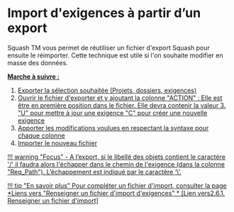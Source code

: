 # Import d'exigences à partir d’un export

Squash TM vous permet de réutiliser un fichier d'export Squash pour ensuite le réimporter. Cette technique est utile si l'on souhaite modifier en masse des données.

**<u>Marche à suivre : <u>**

 1. Exporter la sélection souhaitée (Projets, dossiers, exigences)
 2. Ouvrir le fichier d'exporter et y ajoutant la colonne "ACTION" : Elle est être en première position dans le fichier. Elle devra contenir la valeur 
	 3. "U" pour mettre à jour une exigence  "C" pour créer une nouvelle exigence
 3. Apporter les modifications voulues en respectant la syntaxe pour chaque colonne
 4. Importer le nouveau fichier
 

!!! warning "Focus" 
	- A l’export, si le libellé des objets contient le caractère '/' il faudra alors l'échapper dans le chemin de l'exigence (dans la colonne "Req_Path"). L’échappement est indiqué par le caractère ‘\’. 
	
!!! tip "En savoir plus" 
	   Pour compléter un fichier d'import, consulter la page *Liens vers "Renseigner un fichier d'import d'exigences" * [Lien vers2.6.1. Renseigner un fichier d'import]


<!--stackedit_data:
eyJoaXN0b3J5IjpbLTcyMjYwOTM2OCwtODI4NTA3MTEsMjAxMj
Q3MjcwOSwzMzAyOTAxNjQsLTMzMjMxNDEyNiwtMjkwMzEyMTU1
LC0xMjIyMjYxNzgyLDEwNTkxNTMyMjIsLTMxNTI5NDk2OSw5OD
EzNTg4MDgsLTY1MDEwNTU1LC0xMDcwMDA0MzQ1LC0xODQzNDI0
NDkxLDg2MTY2ODYwNiwtMjA2NTQyNDI2Ml19
-->